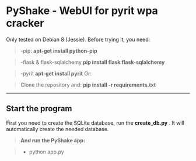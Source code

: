 PyShake - WebUI for pyrit wpa cracker
===================


Only tested on Debian 8 (Jessie).
Before trying it, you need:
> -pip: <i class="icon-cog"></i> **apt-get install python-pip**

> -flask & flask-sqlalchemy <i class="icon-cog"></i> **pip install flask flask-sqlalchemy**

> -pyrit <i class="icon-cog"></i> **apt-get install pyrit**
Or:

> Clone the repository and: <i class="icon-cog"></i> **pip install -r requirements.txt**

----------


Start the program
-------------

First you need to create the SQLite database, run the **create_db.py** . It will automatically create the needed database.

> **And run the PyShake app:**

> - python app.py
